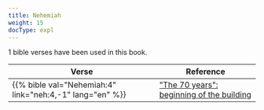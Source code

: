 ```yaml
---
title: Nehemiah
weight: 15
docType: expl
---
```


1 bible verses have been used in this book.

| Verse | Reference |
|-------|-----------|
| {{% bible val="Nehemiah:4" link="neh:4,-1" lang="en" %}} | ["The 70 years": beginning of the building](../exampleSite/content/expl/../expl/bible/daniel/the-70-year-weeks#6576) |
